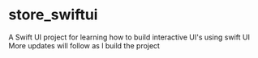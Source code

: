 # store_swiftui

A Swift UI project for learning how to build interactive UI's using swift UI
More updates will follow as l build the project
